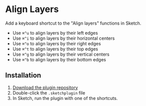 # Align Layers
Add a keyboard shortcut to the "Align layers" functions in
Sketch.

- Use `⌘^u` to align layers by their left edges
- Use `⌘^i` to align layers by their horizontal centers
- Use `⌘^o` to align layers by their right edges
- Use `⌘^t` to align layers by their top edges
- Use `⌘^g` to align layers by their vertical centers
- Use `⌘^b` to align layers by their bottom edges

## Installation
1. [Download the plugin repository](https://github.com/daneden/sketch-align-layers/archive/master.zip)
2. Double-click the `.sketchplugin` file
3. In Sketch, run the plugin with one of the shortcuts.
